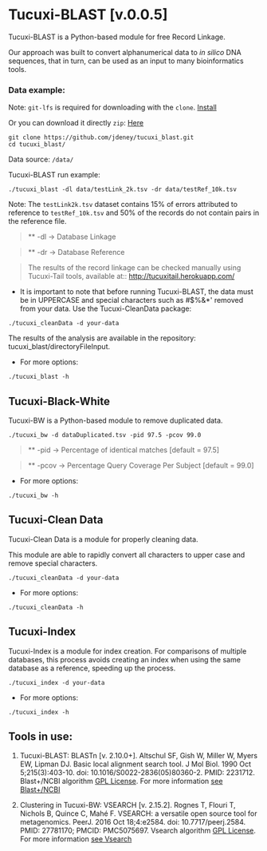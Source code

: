 # Tucuxi-BLAST [v.0.0.5]

Tucuxi-BLAST is a Python-based module for free Record Linkage. 

Our approach was built to convert alphanumerical data to *in silico* DNA sequences, that in turn, can be used as an input to many bioinformatics tools.


### Data example:
Note: `git-lfs` is required for downloading with the `clone`. [Install](https://github.com/git-lfs/git-lfs/wiki/Installation#debian-and-ubuntu)

Or you can download it directly `zip`: [Here](https://drive.google.com/file/d/1jXIAu4Wtx7HzgabNelu4xON1zKp5wmmR/view?usp=sharing)
```
git clone https://github.com/jdeney/tucuxi_blast.git
cd tucuxi_blast/
```
Data source: `/data/`

Tucuxi-BLAST run example:
```
./tucuxi_blast -dl data/testLink_2k.tsv -dr data/testRef_10k.tsv
```
Note: The `testLink2k.tsv` dataset contains 15% of errors attributed to reference to `testRef_10k.tsv` and 50% of the records do not contain pairs in the reference file.

>** -dl -> Database Linkage

>** -dr -> Database Reference

>The results of the record linkage can be checked manually using Tucuxi-Tail tools, available at:: http://tucuxitail.herokuapp.com/

  * It is important to note that before running Tucuxi-BLAST, the data must be in UPPERCASE and special characters such as #$%&*' removed from your data. Use the Tucuxi-CleanData package:
```
./tucuxi_cleanData -d your-data
```

The results of the analysis are available in the repository: tucuxi_blast/directoryFileInput.

* For more options:
```
./tucuxi_blast -h
```

Tucuxi-Black-White
----------
Tucuxi-BW is a Python-based module to remove duplicated data.
```
./tucuxi_bw -d dataDuplicated.tsv -pid 97.5 -pcov 99.0
```

>** -pid  -> Percentage of identical matches [default = 97.5]

>** -pcov -> Percentage Query Coverage Per Subject [default = 99.0]

* For more options:
```
./tucuxi_bw -h
```

Tucuxi-Clean Data
----------
Tucuxi-Clean Data is a module for properly cleaning data.

This module are able to rapidly convert all characters to upper case and remove special characters. 
```
./tucuxi_cleanData -d your-data
```
* For more options:
```
./tucuxi_cleanData -h
```

Tucuxi-Index
----------
Tucuxi-Index is a module for index creation. For comparisons of multiple databases, this process avoids creating an index when using the same database as a reference, speeding up the process.

```
./tucuxi_index -d your-data
```

* For more options:
```
./tucuxi_index -h
```

Tools in use:
-------------
1. Tucuxi-BLAST: BLASTn [v. 2.10.0+]. Altschul SF, Gish W, Miller W, Myers EW, Lipman DJ. Basic local alignment search tool. J Mol Biol. 1990 Oct 5;215(3):403-10. doi: 10.1016/S0022-2836(05)80360-2. PMID: 2231712. Blast+/NCBI algorithm [GPL License](https://www.gnu.org/licenses/gpl-3.0.en.html). For more information [see Blast+/NCBI](https://blast.ncbi.nlm.nih.gov/) 

2. Clustering in Tucuxi-BW: VSEARCH [v. 2.15.2]. Rognes T, Flouri T, Nichols B, Quince C, Mahé F. VSEARCH: a versatile open source tool for metagenomics. PeerJ. 2016 Oct 18;4:e2584. doi: 10.7717/peerj.2584. PMID: 27781170; PMCID: PMC5075697. Vsearch algorithm [GPL License](https://www.gnu.org/licenses/gpl-3.0.en.html). For more information [see Vsearch](https://github.com/torognes/vsearch)
